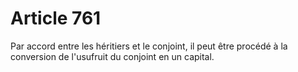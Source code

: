 # Article 761

Par accord entre les héritiers et le conjoint, il peut être procédé à la conversion de l'usufruit du conjoint en un capital.
